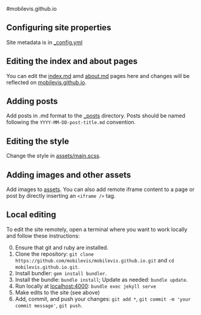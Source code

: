 #mobilevis.github.io

## Configuring site properties

Site metadata is in [_config.yml](_config.yml)

## Editing the index and about pages

You can edit the [index.md](index.md) amd [about.md](about.md) pages here and changes will be reflected on [mobilevis.github.io](https://mobilevis.github.io/).

## Adding posts

Add posts in .md format to the [_posts](master/_posts) directory. Posts should be named following the `YYYY-MM-DD-post-title.md` convention.

## Editing the style

Change the style in [assets/main.scss](assets/main.scss).

## Adding images and other assets

Add images to [assets](assets/). You can also add remote iframe content to a page or post by directly inserting an `<iframe />` tag.

## Local editing

To edit the site remotely, open a terminal where you want to work locally and follow these instructions:

0. Ensure that git and ruby are installed.
1. Clone the repository: `git clone https://github.com/mobilevis/mobilevis.github.io.git` and `cd mobilevis.github.io.git`.
2. Install bundler: `gem install bundler`.
3. Install the bundle: `bundle install`; Update as needed: `bundle update`.
4. Run locally at [localhost:4000](http://localhost:4000/): `bundle exec jekyll serve`
5. Make edits to the site (see above)
6. Add, commit, and push your changes: `git add *`, `git commit -m 'your commit message'`, `git push`.